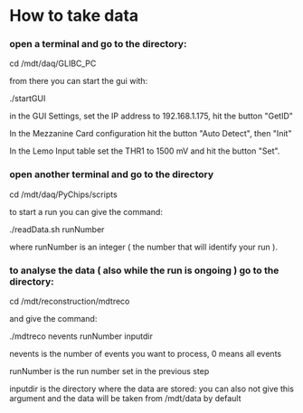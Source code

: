 # How to take data

### open a terminal and go to the directory:

cd /mdt/daq/GLIBC_PC

from there you can start the gui with:

./startGUI

in the GUI Settings, set the IP address to 192.168.1.175, hit the button "GetID"

In the Mezzanine Card configuration hit the button "Auto Detect", then "Init"

In the Lemo Input table set the THR1 to 1500 mV and hit the button "Set".

### open another terminal and go to the directory

cd /mdt/daq/PyChips/scripts

to start a run you can give the command:

./readData.sh runNumber

where runNumber is an integer ( the number that will identify your run ).

### to analyse the data ( also while the run is ongoing ) go to the directory:

cd /mdt/reconstruction/mdtreco

and give the command:

./mdtreco nevents runNumber inputdir

nevents is the number of events you want to process, 0 means all events

runNumber is the run number set in the previous step

inputdir is the directory where the data are stored: you can also not give this argument and the data will be taken from /mdt/data by default



